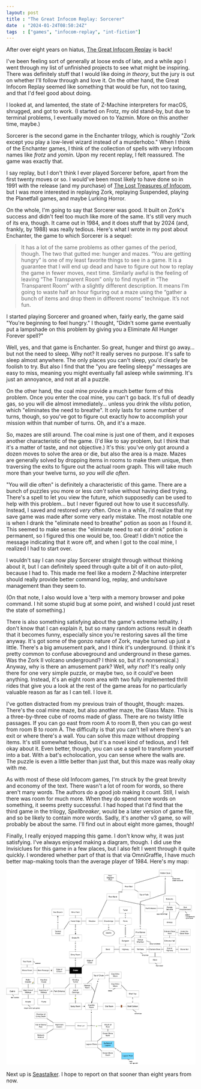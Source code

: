 ```yaml
---
layout: post
title : "The Great Infocom Replay: Sorcerer"
date  : "2024-01-24T08:50:24Z"
tags  : ["games", "infocom-replay", "int-fiction"]
---
```

After over eight years on hiatus, [The Great Infocom
Replay](https://rjbs.cloud/blog/2013/02/the-great-infocom-replay-foreword/) is
back!

I've been feeling sort of generally at loose ends of late, and a while ago I
went through my list of unfinished projects to see what might be inspiring.
There was definitely stuff that I would like doing *in theory*, but the jury is
out on whether I'll follow through and love it.  On the other hand, the Great
Infocom Replay seemed like something that would be fun, not too taxing, and
that I'd feel good about doing.

I looked at, and lamented, the state of Z-Machine interpreters for macOS,
shrugged, and got to work.  (I started on Frotz, my old stand-by, but due to
terminal problems, I eventually moved on to Yazmin.  More on this another time,
maybe.)

Sorcerer is the second game in the Enchanter trilogy, which is roughly "Zork
except you play a low-level wizard instead of a murderhobo."  When I think of
the Enchanter games, I think of the collection of spells with very Infocom
names like *frotz* and *yomin*.  Upon my recent replay, I felt reassured.  The
game was exactly that.

I say replay, but I don't think I ever played Sorcerer before, apart from the
first twenty moves or so.  I would've been most likely to have done so in 1991
with the release (and my purchase) of [The Lost Treasures of
Infocom](https://en.wikipedia.org/wiki/The_Lost_Treasures_of_Infocom), but I
was more interested in replaying Zork, replaying Suspended, playing the
Planetfall games, and maybe Lurking Horror.

On the whole, I'm going to say that Sorcerer was good.  It built on Zork's
success and didn't feel too much like more of the same.  It's still very much
of its era, though.  It came out in 1984, and it does stuff that by 2024 (and,
frankly, by 1988) was really tedious.  Here's what I wrote in my post about
Enchanter, the game to which Sorcerer is a sequel:

> It has a lot of the same problems as other games of the period, though. The
> two that gutted me: hunger and mazes. “You are getting hungry” is one of my
> least favorite things to see in a game. It is a guarantee that I will end up
> dead and have to figure out how to replay the game in fewer moves, next time.
> Similarly awful is the feeling of leaving “The Transparent Room” only to find
> myself in “The Transparent Room” with a slightly different description. It
> means I’m going to waste half an hour figuring out a maze using the “gather a
> bunch of items and drop them in different rooms” technique. It’s not fun.

I started playing Sorcerer and groaned when, fairly early, the game said
"You're beginning to feel hungry."  I thought, "Didn't some game eventually put
a lampshade on this problem by giving you a Eliminate All Hunger Forever
spell?"

Well, yes, and that game is Enchanter.  So great, hunger and thirst go away…
but not the need to sleep.  Why not?  It really serves no purpose.  It's safe
to sleep almost anywhere.  The only places you can't sleep, you'd clearly be
foolish to try.  But also I find that the "you are feeling sleepy" messages are
easy to miss, meaning you might eventually fall asleep while swimming.  It's
just an annoyance, and not at all a puzzle.

On the other hand, the coal mine provide a much better form of this problem.
Once you enter the coal mine, you can't go back.  It's full of deadly gas, so
you will die almost immediately… unless you drink the *vilstu* potion, which
"eliminates the need to breathe".  It only lasts for some number of turns,
though, so you've got to figure out exactly how to accomplish your mission
within that number of turns.  Oh, and it's a maze.

So, mazes are still around.  The coal mine is just one of them, and it exposes
another characteristic of the game.  (I'd like to say problem, but I think that
it's a matter of taste, and not objective.)  It's this:  you've only got around
a dozen moves to solve the area or die, but also the area is a maze.  Mazes are
generally solved by dropping items in rooms to make them unique, then
traversing the exits to figure out the actual room graph.  This will take much
more than your twelve turns, *so you will die often*.

"You will die often" is definitely a characteristic of this game.  There are a
bunch of puzzles you more or less *can't* solve without having died trying.
There's a spell to let you view the future, which supposedly can be used to
help with this problem… but I never figured out how to use it successfully.
Instead, I saved and restored *very* often.  Once in a while, I'd realize that
my save game was made after some very early mistake.  The most notable one is
when I drank the "eliminate need to breathe" potion as soon as I found it.
This seemed to make sense:  the "eliminate need to eat or drink" potion is
permanent, so I figured this one would be, too.  Great!  I didn't notice the
message indicating that it wore off, and when I got to the coal mine, I
realized I had to start over.

I wouldn't say I can now play Sorcerer straight through without thinking about
it, but I can definitely speed through quite a bit of it on auto-pilot, because
I had to.  This made me feel like a modern Z-Machine interpreter should really
provide better command log, replay, and undo/save management than they seem to.

(On that note, I also would love a 'terp with a memory browser and poke
command.  I hit some stupid bug at some point, and wished I could just reset
the state of something.)

There is also something satisfying about the game's extreme lethality.  I don't
know that I can explain it, but so many random actions result in death that it
becomes funny, especially since you're restoring saves all the time anyway.
It's got some of the gonzo nature of Zork, maybe turned up just a little.
There's a big amusement park, and I think it's underground.  (I think it's
pretty common to confuse aboveground and underground in these games.  Was the
Zork Ⅱ volcano underground?  I think so, but it's nonsensical.)  Anyway, why is
there an amusement park?  Well, *why not*?  It's really only there for one very
simple puzzle, or maybe two, so it could've been anything.  Instead, it's an
eight room area with two fully implemented thrill rides that give you a look at
the rest of the game areas for no particularly valuable reason as far as I can
tell.  I love it.

I've gotten distracted from my previous train of thought, though: mazes.
There's the coal mine maze, but also another maze, the Glass Maze.  This is a
three-by-three cube of rooms made of glass.  There are no twisty little
passages.  If you can go east from room A to room B, then you can go west from
room B to room A.  The difficulty is that you can't tell where there's an exit
or where there's a wall.  You can solve this maze without dropping items.  It's
still somewhat tedious, but it's a novel kind of tedious, and I felt okay about
it.  Even better, though, you can use a spell to transform yourself into a bat.
With a bat's echolocation, you can sense where the walls are.  The puzzle is
even a little better than just that, but this maze was really okay with me.

As with most of these old Infocom games, I'm struck by the great brevity and
economy of the text.  There wasn't a lot of room for words, so there aren't
many words.  The authors do a good job making it count.  Still, I wish there
was room for much more.  When they do spend more words on something, it seems
pretty successful.  I had hoped that I'd find that the third game in the
trilogy, _Spellbreaker_, would be a later version of game file, and so be
likely to contain more words.  Sadly, it's another v3 game, so will probably be
about the same.  I'll find out in about eight more games, though!

Finally, I really enjoyed mapping this game.  I don't know why, it was just
satisfying.  I've always enjoyed making a diagram, though.  I did use the
Invisiclues for this game in a few places, but I also felt I went through it
quite quickly.  I wondered whether part of that is that via OmniGraffle, I have
much better map-making tools than the average player of 1984.  Here's my map:

![a map of Sorcerer](/assets/2024/01/sorcerer-map.png)

Next up is [Seastalker](https://en.wikipedia.org/wiki/Seastalker).  I hope to
report on that sooner than eight years from now.
